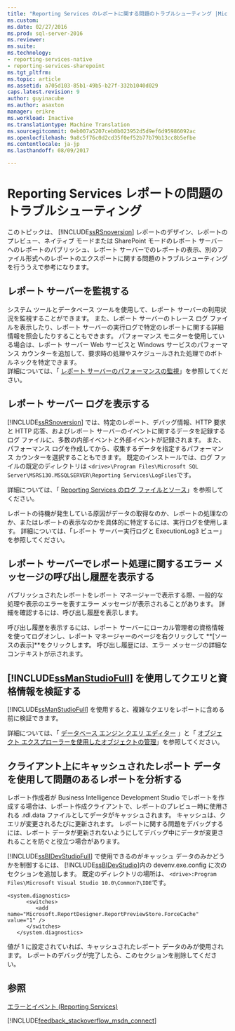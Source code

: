 ```yaml
---
title: "Reporting Services のレポートに関する問題のトラブルシューティング |Microsoft ドキュメント"
ms.custom: 
ms.date: 02/27/2016
ms.prod: sql-server-2016
ms.reviewer: 
ms.suite: 
ms.technology:
- reporting-services-native
- reporting-services-sharepoint
ms.tgt_pltfrm: 
ms.topic: article
ms.assetid: a705d103-85b1-49b5-b27f-332b1040d029
caps.latest.revision: 9
author: guyinacube
ms.author: asaxton
manager: erikre
ms.workload: Inactive
ms.translationtype: Machine Translation
ms.sourcegitcommit: 0eb007a5207ceb0b023952d5d9ef6d95986092ac
ms.openlocfilehash: 9a8c5f76c0d2cd35f0ef52b77b79b13cc8b5efbe
ms.contentlocale: ja-jp
ms.lasthandoff: 08/09/2017

---
```

# <a name="troubleshoot--reporting-services-report-issues"></a>Reporting Services レポートの問題のトラブルシューティング
このトピックは、 [!INCLUDE[ssRSnoversion](../../includes/ssrsnoversion.md)] レポートのデザイン、レポートのプレビュー、ネイティブ モードまたは SharePoint モードのレポート サーバーへのレポートのパブリッシュ、レポート サーバーでのレポートの表示、別のファイル形式へのレポートのエクスポートに関する問題のトラブルシューティングを行ううえで参考になります。  
## <a name="monitor-report-servers"></a>レポート サーバーを監視する  
システム ツールとデータベース ツールを使用して、レポート サーバーの利用状況を監視することができます。 また、レポート サーバーのトレース ログ ファイルを表示したり、レポート サーバーの実行ログで特定のレポートに関する詳細情報を照会したりすることもできます。 パフォーマンス モニターを使用している場合は、レポート サーバー Web サービスと Windows サービスのパフォーマンス カウンターを追加して、要求時の処理やスケジュールされた処理でのボトルネックを特定できます。  
詳細については、「 [レポート サーバーのパフォーマンスの監視](../../reporting-services/report-server/monitoring-report-server-performance.md)」を参照してください。  
  
  
## <a name="view-the-report-server-logs"></a>レポート サーバー ログを表示する  
[!INCLUDE[ssRSnoversion](../../includes/ssrsnoversion.md)] では、特定のレポート、デバッグ情報、HTTP 要求と HTTP 応答、およびレポート サーバーのイベントに関するデータを記録するログ ファイルに、多数の内部イベントと外部イベントが記録されます。 また、パフォーマンス ログを作成してから、収集するデータを指定するパフォーマンス カウンターを選択することもできます。 既定のインストールでは、ログ ファイルの既定のディレクトリは `<drive>\Program Files\Microsoft SQL Server\MSRS130.MSSQLSERVER\Reporting Services\LogFiles`です。   
  
詳細については、「 [Reporting Services のログ ファイルとソース](../../reporting-services/report-server/reporting-services-log-files-and-sources.md)」を参照してください。  
  
レポートの待機が発生している原因がデータの取得なのか、レポートの処理なのか、またはレポートの表示なのかを具体的に特定するには、実行ログを使用します。 詳細については、「レポート サーバー実行ログと ExecutionLog3 ビュー」を参照してください。   
  
## <a name="view-the-call-stack-for-report-processing-error-messages-on-the-report-server"></a>レポート サーバーでレポート処理に関するエラー メッセージの呼び出し履歴を表示する  
パブリッシュされたレポートをレポート マネージャーで表示する際、一般的な処理や表示のエラーを表すエラー メッセージが表示されることがあります。 詳細を確認するには、呼び出し履歴を表示します。   
  
呼び出し履歴を表示するには、レポート サーバーにローカル管理者の資格情報を使ってログオンし、レポート マネージャーのページを右クリックして **[ソースの表示]**をクリックします。 呼び出し履歴には、エラー メッセージの詳細なコンテキストが示されます。  
  
## <a name="use-includessmanstudiofullincludesssmanstudiofullmd-to-verify-queries-and-credentials"></a>[!INCLUDE[ssManStudioFull](../../includes/ssmanstudiofull.md)] を使用してクエリと資格情報を検証する  
[!INCLUDE[ssManStudioFull](../../includes/ssmanstudiofull.md)] を使用すると、複雑なクエリをレポートに含める前に検証できます。   
  
詳細については、「 [データベース エンジン クエリ エディター](../../relational-databases/scripting/database-engine-query-editor-sql-server-management-studio.md) 」と「 [オブジェクト エクスプローラーを使用したオブジェクトの管理](~/ssms/object/manage-objects-by-using-object-explorer.md)」を参照してください。  
  
## <a name="analyze-problem-reports-with-report-data-cached-on-the-client"></a>クライアント上にキャッシュされたレポート データを使用して問題のあるレポートを分析する  
レポート作成者が Business Intelligence Development Studio でレポートを作成する場合は、レポート作成クライアントで、レポートのプレビュー時に使用される .rdl.data ファイルとしてデータがキャッシュされます。 キャッシュは、クエリが変更されるたびに更新されます。 レポートに関する問題をデバッグするには、レポート データが更新されないようにしてデバッグ中にデータが変更されることを防ぐと役立つ場合があります。   
  
[!INCLUDE[ssBIDevStudioFull](../../includes/ssbidevstudiofull.md)] で使用できるのがキャッシュ データのみかどうかを制御するには、 [!INCLUDE[ssBIDevStudio](../../includes/ssbidevstudio.md)]内の devenv.exe.config に次のセクションを追加します。 既定のディレクトリの場所は、 `<drive>:Program Files\Microsoft Visual Studio 10.0\Common7\IDE`です。   
  
```  
<system.diagnostics>  
      <switches>  
         <add name="Microsoft.ReportDesigner.ReportPreviewStore.ForceCache" value="1" />  
      </switches>  
   </system.diagnostics>  
```  
値が 1 に設定されていれば、キャッシュされたレポート データのみが使用されます。 レポートのデバッグが完了したら、このセクションを削除してください。  
  
## <a name="see-also"></a>参照  
[エラーとイベント (Reporting Services)](../../reporting-services/troubleshooting/errors-and-events-reference-reporting-services.md)  
  
  

[!INCLUDE[feedback_stackoverflow_msdn_connect](../../includes/feedback-stackoverflow-msdn-connect.md)]



